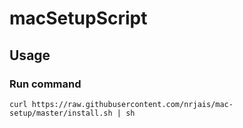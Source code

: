 # macSetupScript

## Usage
### Run command
``curl https://raw.githubusercontent.com/nrjais/mac-setup/master/install.sh | sh``
